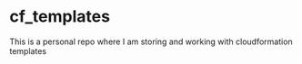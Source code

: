 # cf_templates

This is a personal repo where I am storing and working with cloudformation templates

